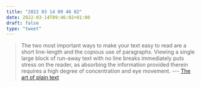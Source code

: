 ```yaml
---
title: "2022 03 14 09 46 02"
date: 2022-03-14T09:46:02+01:00
draft: false
type: "tweet"
---
```

> The two most important ways to make your text easy to read are a short line-length and the copious use of paragraphs. Viewing a single large block of run-away text with no line breaks immediately puts stress on the reader, as absorbing the information provided therein requires a high degree of concentration and eye movement. --- [The art of plain text](https://www.netmeister.org/blog/the-art-of-plain-text.html)

